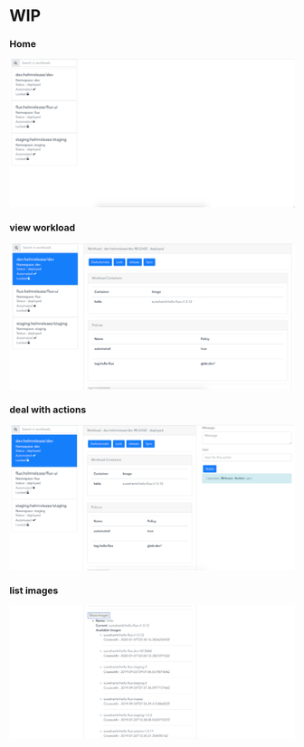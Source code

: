 # WIP

### Home 
<img src="docs/screen-shots/Home.png"/>

### view workload
<img src="docs/screen-shots/detail.png"/>

### deal with actions
<img src="docs/screen-shots/action.png"/>

### list images 
<img src="docs/screen-shots/list-images.png"/>
